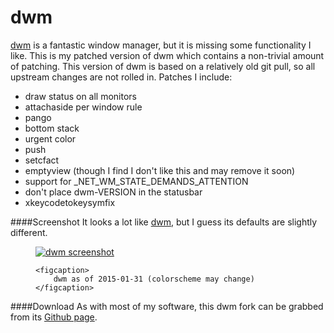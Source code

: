 # dwm

[dwm](http://dwm.suckless.org/) is a fantastic window manager, but it is missing some
functionality I like. This is my patched version of dwm which contains a non-trivial
amount of patching. This version of dwm is based on a relatively old git pull,
so all upstream changes are not rolled in. Patches I include:

* draw status on all monitors
* attachaside per window rule
* pango
* bottom stack
* urgent color
* push
* setcfact
* emptyview (though I find I don't like this and may remove it soon)
* support for _NET_WM_STATE_DEMANDS_ATTENTION
* don't place dwm-VERSION in the statusbar
* xkeycodetokeysymfix

####Screenshot
It looks a lot like [dwm](http://dwm.suckless.org/), but I guess its defaults
are slightly different.

<figure>
    <a href="../images/dwm.png">
        <img src="../images/dwm_thumb.png" alt="dwm screenshot" />
    </a>

    <figcaption>
        dwm as of 2015-01-31 (colorscheme may change)
    </figcaption>
</figure>


####Download
As with most of my software, this dwm fork can be grabbed from its
[Github page](http://github.com/bbenne10/dwm).
